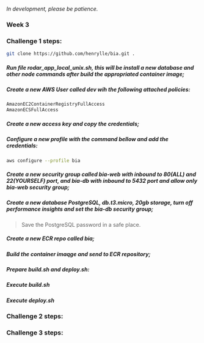 *In development, please be patience.*

### Week 3

### Challenge 1 steps:

```sh
git clone https://github.com/henrylle/bia.git .
```
##### Run file rodar_app_local_unix.sh, this will be install a new database and other node commands after build the appropriated container image;
##### Create a new AWS User called dev wih the following attached policies:
```sh
AmazonEC2ContainerRegistryFullAccess
AmazonECSFullAccess
```
##### Create a new access key and copy the credentials;
##### Configure a new profile with the command bellow and add the credentials:
```sh
aws configure --profile bia
```
##### Create a new security group called bia-web with inbound to 80(ALL) and 22(YOURSELF) port, and bia-db with inbound to 5432 port and allow only bia-web security group;
##### Create a new database PostgreSQL, db.t3.micro, 20gb storage, turn off performance insights and set the bia-db security group;
> Save the PostgreSQL password in a safe place.
##### Create a new ECR repo called bia;
##### Build the container imaqge and send to ECR repository;
##### Prepare build.sh and deploy.sh:
##### Execute build.sh
##### Execute deploy.sh 




### Challenge 2 steps:

### Challenge 3 steps:



